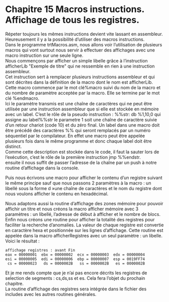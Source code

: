 # Chapitre 15 Macros instructions. Affichage de tous les registres.

Répeter toujours les mêmes instructions devient vite lassant en assembleur. Heureusement il y a la possibilité d’utiliser des macros instructions.<br> Dans le programme trtMacros.asm, nous allons voir l’utilisation de plusieurs macros qui vont surtout nous servir à effectuer des affichages avec une macro instruction sur une seule ligne. <br>
Nous commençons par afficher un simple libelle grâce à l’instruction afficherLib "Exemple de titre" qui ne ressemble en rien à une instruction assembleur. <br> 
Cet instruction sert à remplacer plusieurs instructions assembleur et qui sont décrites dans la définition de la macro dont le nom est afficherLib. Cette macro commence par le mot clé%macro suivi du nom de la macro et du nombre de paramètre acceptée par la macro. Elle se termine par le mot clé %endmacro.<br>
Ici le paramètre transmis est une chaîne de caractères qui ne peut être utilisée par une instruction assembleur que si elle est stockée en mémoire avec un label. C’est le rôle de la pseudo instruction : %%str: db %1,10,0 qui assigne au label%%str le parametre 1 soit une chaîne de caractère suivie d’un retour chariot (code 10) et du zéro final. Un label dans une macro doit être précédé des caractères %% qui seront remplacés par un numéro séquentiel par le compilateur. En effet une macro peut être appelée plusieurs fois dans le même programme et donc chaque label doit être distinct. <br>
Comme cette description est stockée dans le code, il faut la sauter lors de l’exécution, c’est le rôle de la première instruction jmp %%endstr.<br>
ensuite il nous suffit de passer l’adresse de la chaîne par un push à notre routine d’affichage dans la console. <br>

Puis nous écrivons une macro pour afficher le contenu d’un registre suivant le même principe sauf que nous passons 2 paramètres à la macro : un libellé sous la forme d »une chaîne de caractères et le nom du registre dont nous voulons afficher le contenu en hexadécimal.<br>

Nous adaptons aussi la routine d’affichage des zones mémoire pour pouvoir affichir un titre et nous créons la macro afficher mémoire avec 3 paramètres : un libellé, l’adresse de début à afficher et le nombre de blocs. <br>
Enfin nous créons une routine pour afficher la totalité des registres pour faciliter la recherche d’anomalies. La valeur de chaque registre est convertie en caractère hexa et positionnée sur les lignes d’affichage. Cette routine est appelée dans la macro afficherRegistres avec un seul paramètre : un libelle. <br>
Voici le résultat :

```
affichage registres : avant Fin
eax = 00000001  ebx = 00000002  ecx = 00000003  edx = 00000004
esi = 00000005  edi = 00000006  ebp = 00000007  esp = 0019FF74
 cs = 00000023   ds = 0000002B   ss = 0000002B   es = 0000002B
```

Et je me rends compte que je n’ai pas encore décrits les registres de selection de segments : cs,ds,ss et es. Cela fera l’objet du prochain chapitre.<br>
La routine d’affichage des registres sera intégrée dans le fichier des includes avec les autres routines générales.<br>
